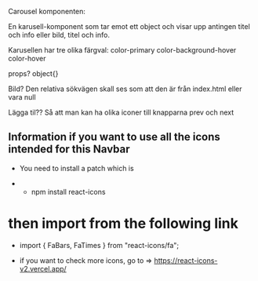 Carousel komponenten:

En karusell-komponent som tar emot ett object och visar upp antingen titel och info eller bild, titel och info.

Karusellen har tre olika färgval:
color-primary
color-background-hover
color-hover

props?
object{}

Bild?
Den relativa sökvägen skall ses som att den är från index.html eller vara null

Lägga til??
Så att man kan ha olika iconer till knapparna prev och next


## Information if you want to use all the icons intended for this Navbar
* You need to install a patch which is

- * npm install react-icons

# then import from the following link
* import { FaBars, FaTimes } from "react-icons/fa";



- if you want to check more icons, go to =>
https://react-icons-v2.vercel.app/
